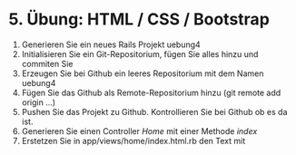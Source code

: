 # 5. Übung: HTML / CSS / Bootstrap 

1.	Generieren Sie ein neues Rails Projekt uebung4
2.	Initialisieren Sie ein Git-Repositorium, fügen Sie alles hinzu und commiten Sie
3.	Erzeugen Sie bei Github ein leeres Repositorium mit dem Namen uebung4
4.	Fügen Sie das Github als Remote-Repositorium hinzu (git remote add origin ...)
5.  Pushen Sie das Projekt zu Github. Kontrollieren Sie bei Github ob es da ist.
6.  Generieren Sie einen Controller *Home* mit einer Methode *index*
7.  Erstetzen Sie in app/views/home/index.html.rb den Text mit

    
